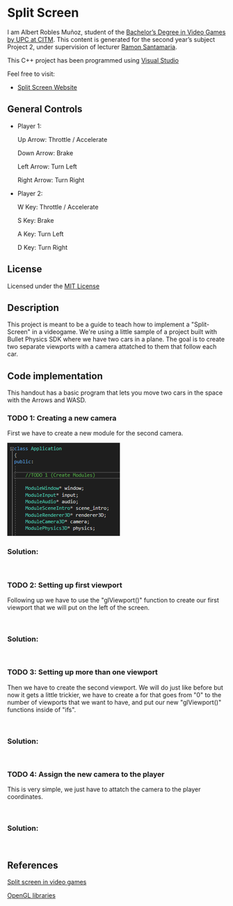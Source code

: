 # Split Screen

I am Albert Robles Muñoz, student of the [Bachelor’s Degree in Video Games by UPC at CITM](https://www.citm.upc.edu/ing/estudis/graus-videojocs/). 
This content is generated for the second year’s subject Project 2, under supervision of lecturer [Ramon Santamaria](https://www.linkedin.com/in/raysan/).

This C++ project has been programmed using [Visual Studio](https://visualstudio.microsoft.com/es/vs/)

Feel free to visit:
- [Split Screen Website](https://albertito029.github.io/Split-Screen-Research/)

## General Controls

- Player 1:

	Up Arrow: Throttle / Accelerate
	
	Down Arrow: Brake
	
	Left Arrow: Turn Left
	
	Right Arrow: Turn Right
	
	
- Player 2:

	W Key: Throttle / Accelerate
	
	S Key: Brake
	
	A Key: Turn Left
	
	D Key: Turn Right
	

## License
Licensed under the [MIT License](LICENSE)

## Description

This project is meant to be a guide to teach how to implement a "Split-Screen" in a videogame. We're using a little sample of a project built with Bullet Physics SDK where we have two cars in a plane. The goal is to create two separate viewports with a camera attatched to them that follow each car.

## Code implementation

This handout has a basic program that lets you move two cars in the space with the Arrows and WASD.

### TODO 1: Creating a new camera

First we have to create a new module for the second camera.

<img src="Docs/Images/Todo%201%20(2).PNG" alt="" class="inline"/>
<img src="https://github.com/Albertito029/Split-Screen-Research/blob/master/Docs/Images/Todo%201%20(2).PNG" alt="" class="inline"/>

### Solution:

<img src="https://github.com/Albertito029/Split-Screen-Research/blob/master/Docs/Images/Todo%201%20Solution.PNG" alt="" class="inline"/>
<img src="https://github.com/Albertito029/Split-Screen-Research/blob/master/Docs/Images/Todo%201%20Solution%20(2).PNG" alt="" class="inline"/>

### TODO 2: Setting up first viewport

Following up we have to use the "glViewport()" function to create our first viewport that we will put on the left of the screen.

<img src="https://github.com/Albertito029/Split-Screen-Research/blob/master/Docs/Images/Todo%202.PNG" alt="" class="inline"/>

### Solution:

<img src="https://github.com/Albertito029/Split-Screen-Research/blob/master/Docs/Images/Todo%202%20Solution.PNG" alt="" class="inline"/>

### TODO 3: Setting up more than one viewport

Then we have to create the second viewport. We will do just like before but now it gets a little trickier, we have to create a for that goes from "0" to the number of viewports that we want to have, and put our new "glViewport()" functions inside of "ifs".

<img src="https://github.com/Albertito029/Split-Screen-Research/blob/master/Docs/Images/Todo%203.PNG" alt="" class="inline"/>

### Solution:

<img src="https://github.com/Albertito029/Split-Screen-Research/blob/master/Docs/Images/Todo%203%20Solution.PNG" alt="" class="inline"/>

### TODO 4: Assign the new camera to the player

This is very simple, we just have to attatch the camera to the player coordinates.

<img src="https://github.com/Albertito029/Split-Screen-Research/blob/master/Docs/Images/Todo%204.PNG" alt="" class="inline"/>

### Solution:

<img src="https://github.com/Albertito029/Split-Screen-Research/blob/master/Docs/Images/Todo%204%20Solution.PNG" alt="" class="inline"/>


## References

<a href="https://en.wikipedia.org/wiki/Split_screen_(video_games)">Split screen in video games</a>

<a href="https://docs.microsoft.com/en-us/windows/win32/opengl/opengl">OpenGL libraries</a>

